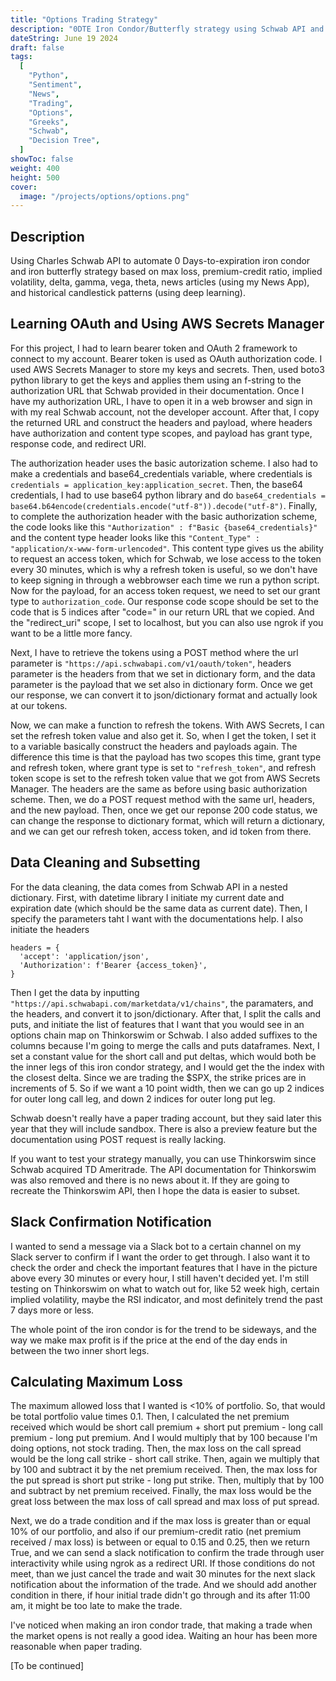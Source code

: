 ```yaml
---
title: "Options Trading Strategy"
description: "0DTE Iron Condor/Butterfly strategy using Schwab API and Python"
dateString: June 19 2024
draft: false
tags:
  [
    "Python",
    "Sentiment",
    "News",
    "Trading",
    "Options",
    "Greeks",
    "Schwab",
    "Decision Tree",
  ]
showToc: false
weight: 400
height: 500
cover:
  image: "/projects/options/options.png"
---
```


## Description

Using Charles Schwab API to automate 0 Days-to-expiration iron condor and iron butterfly strategy based on max loss, premium-credit ratio, implied volatility, delta, gamma, vega, theta, news articles (using my News App), and historical candlestick patterns (using deep learning).

## Learning OAuth and Using AWS Secrets Manager

For this project, I had to learn bearer token and OAuth 2 framework to connect to my account. Bearer token is used as OAuth authorization code. I used AWS Secrets Manager to store my keys and secrets. Then, used boto3 python library to get the keys and applies them using an f-string to the authorization URL that Schwab provided in their documentation. Once I have my authorization URL, I have to open it in a web browser and sign in with my real Schwab account, not the developer account. After that, I copy the returned URL and construct the headers and payload, where headers have authorization and content type scopes, and payload has grant type, response code, and redirect URI.

The authorization header uses the basic autorization scheme. I also had to make a credentials and base64_credentials variable, where credentials is `credentials = application_key:application_secret`. Then, the base64 credentials, I had to use base64 python library and do `base64_credentials = base64.b64encode(credentials.encode("utf-8")).decode("utf-8")`. Finally, to complete the authorization header with the basic authorization scheme, the code looks like this `"Authorization" : f"Basic {base64_credentials}"` and the content type header looks like this `"Content_Type" : "application/x-www-form-urlencoded"`. This content type gives us the ability to request an access token, which for Schwab, we lose access to the token every 30 minutes, which is why a refresh token is useful, so we don't have to keep signing in through a webbrowser each time we run a python script. Now for the payload, for an access token request, we need to set our grant type to `authorization_code`. Our response code scope should be set to the code that is 5 indices after "code=" in our return URL that we copied. And the "redirect_uri" scope, I set to localhost, but you can also use ngrok if you want to be a little more fancy.

Next, I have to retrieve the tokens using a POST method where the url parameter is `"https://api.schwabapi.com/v1/oauth/token"`, headers parameter is the headers from that we set in dictionary form, and the data parameter is the payload that we set also in dictionary form. Once we get our response, we can convert it to json/dictionary format and actually look at our tokens.

Now, we can make a function to refresh the tokens. With AWS Secrets, I can set the refresh token value and also get it. So, when I get the token, I set it to a variable basically construct the headers and payloads again. The difference this time is that the payload has two scopes this time, grant type and refresh token, where grant type is set to `"refresh_token"`, and refresh token scope is set to the refresh token value that we got from AWS Secrets Manager. The headers are the same as before using basic authorization scheme. Then, we do a POST request method with the same url, headers, and the new payload. Then, once we get our reponse 200 code status, we can change the response to dictionary format, which will return a dictionary, and we can get our refresh token, access token, and id token from there.

## Data Cleaning and Subsetting

For the data cleaning, the data comes from Schwab API in a nested dictionary. First, with datetime library I initiate my current date and expiration date (which should be the same data as current date). Then, I specify the parameters taht I want with the documentations help. I also initiate the headers

```
headers = {
  'accept': 'application/json',
  'Authorization': f'Bearer {access_token}',
}
```

Then I get the data by inputting `"https://api.schwabapi.com/marketdata/v1/chains"`, the paramaters, and the headers, and convert it to json/dictionary. After that, I split the calls and puts, and initiate the list of features that I want that you would see in an options chain map on Thinkorswim or Schwab. I also added suffixes to the columns because I'm going to merge the calls and puts dataframes. Next, I set a constant value for the short call and put deltas, which would both be the inner legs of this iron condor strategy, and I would get the the index with the closest delta. Since we are trading the $SPX, the strike prices are in increments of 5. So if we want a 10 point width, then we can go up 2 indices for outer long call leg, and down 2 indices for outer long put leg.

Schwab doesn't really have a paper trading account, but they said later this year that they will include sandbox. There is also a preview feature but the documentation using POST request is really lacking.

If you want to test your strategy manually, you can use Thinkorswim since Schwab acquired TD Ameritrade. The API documentation for Thinkorswim was also removed and there is no news about it. If they are going to recreate the Thinkorswim API, then I hope the data is easier to subset.

## Slack Confirmation Notification

I wanted to send a message via a Slack bot to a certain channel on my Slack server to confirm if I want the order to get through. I also want it to check the order and check the important features that I have in the picture above every 30 minutes or every hour, I still haven't decided yet. I'm still testing on Thinkorswim on what to watch out for, like 52 week high, certain implied volatility, maybe the RSI indicator, and most definitely trend the past 7 days more or less.

The whole point of the iron condor is for the trend to be sideways, and the way we make max profit is if the price at the end of the day ends in between the two inner short legs.

## Calculating Maximum Loss

The maximum allowed loss that I wanted is <10% of portfolio. So, that would be total portfolio value times 0.1. Then, I calculated the net premium received which would be short call premium + short put premium - long call premium - long put premium. And I would multiply that by 100 because I'm doing options, not stock trading. Then, the max loss on the call spread would be the long call strike - short call strike. Then, again we multiply that by 100 and subtract it by the net premium received. Then, the max loss for the put spread is short put strike - long put strike. Then, multiply that by 100 and subtract by net premium received. Finally, the max loss would be the great loss between the max loss of call spread and max loss of put spread.

Next, we do a trade condition and if the max loss is greater than or equal 10% of our portfolio, and also if our premium-credit ratio (net premium received / max loss) is between or equal to 0.15 and 0.25, then we return True, and we can send a slack notification to confirm the trade through user interactivity while using ngrok as a redirect URI. If those conditions do not meet, than we just cancel the trade and wait 30 minutes for the next slack notification about the information of the trade. And we should add another condition in there, if hour initial trade didn't go through and its after 11:00 am, it might be too late to make the trade.

I've noticed when making an iron condor trade, that making a trade when the market opens is not really a good idea. Waiting an hour has been more reasonable when paper trading.

[To be continued]
